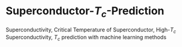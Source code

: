 # Superconductor-$T_c$-Prediction

Superconductivity, Critical Temperature of Superconductor, High-$T_c$ Superconductivity, $T_c$ prediction with machine learning methods 
